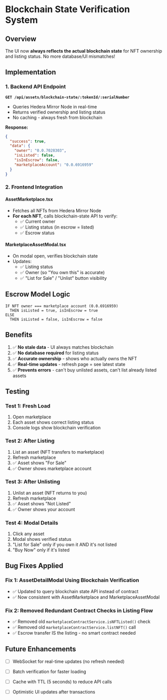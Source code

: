 # Blockchain State Verification System

## Overview
The UI now **always reflects the actual blockchain state** for NFT ownership and listing status. No more database/UI mismatches!

## Implementation

### 1. Backend API Endpoint
**`GET /api/assets/blockchain-state/:tokenId/:serialNumber`**

- Queries Hedera Mirror Node in real-time
- Returns verified ownership and listing status
- No caching - always fresh from blockchain

**Response:**
```json
{
  "success": true,
  "data": {
    "owner": "0.0.7028303",
    "isListed": false,
    "isInEscrow": false,
    "marketplaceAccount": "0.0.6916959"
  }
}
```

### 2. Frontend Integration

#### AssetMarketplace.tsx
- Fetches all NFTs from Hedera Mirror Node
- **For each NFT**, calls blockchain-state API to verify:
  - ✅ Current owner
  - ✅ Listing status (in escrow = listed)
  - ✅ Escrow status

#### MarketplaceAssetModal.tsx
- On modal open, verifies blockchain state
- Updates:
  - ✅ Listing status
  - ✅ Owner (so "You own this" is accurate)
  - ✅ "List for Sale" / "Unlist" button visibility

## Escrow Model Logic

```
IF NFT owner === marketplace account (0.0.6916959)
  THEN isListed = true, isInEscrow = true
ELSE
  THEN isListed = false, isInEscrow = false
```

## Benefits

1. ✅ **No stale data** - UI always matches blockchain
2. ✅ **No database required** for listing status
3. ✅ **Accurate ownership** - shows who actually owns the NFT
4. ✅ **Real-time updates** - refresh page = see latest state
5. ✅ **Prevents errors** - can't buy unlisted assets, can't list already listed assets

## Testing

### Test 1: Fresh Load
1. Open marketplace
2. Each asset shows correct listing status
3. Console logs show blockchain verification

### Test 2: After Listing
1. List an asset (NFT transfers to marketplace)
2. Refresh marketplace
3. ✅ Asset shows "For Sale"
4. ✅ Owner shows marketplace account

### Test 3: After Unlisting
1. Unlist an asset (NFT returns to you)
2. Refresh marketplace
3. ✅ Asset shows "Not Listed"
4. ✅ Owner shows your account

### Test 4: Modal Details
1. Click any asset
2. Modal shows verified status
3. "List for Sale" only if you own it AND it's not listed
4. "Buy Now" only if it's listed

## Bug Fixes Applied

### Fix 1: AssetDetailModal Using Blockchain Verification
- ✅ Updated to query blockchain state API instead of contract
- ✅ Now consistent with AssetMarketplace and MarketplaceAssetModal

### Fix 2: Removed Redundant Contract Checks in Listing Flow
- ✅ Removed old `marketplaceContractService.isNFTListed()` check
- ✅ Removed old `marketplaceContractService.listNFT()` call
- ✅ Escrow transfer IS the listing - no smart contract needed

## Future Enhancements

- [ ] WebSocket for real-time updates (no refresh needed)
- [ ] Batch verification for faster loading
- [ ] Cache with TTL (5 seconds) to reduce API calls
- [ ] Optimistic UI updates after transactions

